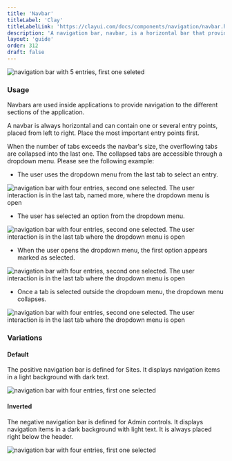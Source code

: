 ```yaml
---
title: 'Navbar'
titleLabel: 'Clay'
titleLabelLink: 'https://clayui.com/docs/components/navigation/navbar.html'
description: 'A navigation bar, navbar, is a horizontal bar that provides several access points to different parts of a system.'
layout: 'guide'
order: 312
draft: false
---
```


![navigation bar with 5 entries, first one seleted](/images/lexicon/Navbar.jpg)

### Usage

Navbars are used inside applications to provide navigation to the different sections of the application.

A navbar is always horizontal and can contain one or several entry points, placed from left to right. Place the most important entry points first.

When the number of tabs exceeds the navbar's size, the overflowing tabs are collapsed into the last one. The collapsed tabs are accessible through a dropdown menu. Please see the following example:

-   The user uses the dropdown menu from the last tab to select an entry.

![navigation bar with four entries, second one selected. The user interaction is in the last tab, named more, where the dropdown menu is open](/images/lexicon/NavbarSecondSelectedDropMenuOpen.jpg)

-   The user has selected an option from the dropdown menu.

![navigation bar with four entries, second one selected. The user interaction is in the last tab where the dropdown menu is open](/images/lexicon/NavbarLastSelected.jpg)

-   When the user opens the dropdown menu, the first option appears marked as selected.

![navigation bar with four entries, second one selected. The user interaction is in the last tab where the dropdown menu is open](/images/lexicon/NavbarLastSelectedDropMenuOpen.jpg)

-   Once a tab is selected outside the dropdown menu, the dropdown menu collapses.

![navigation bar with four entries, second one selected. The user interaction is in the last tab where the dropdown menu is open](/images/lexicon/NavbarDropdown.jpg)

### Variations

#### Default

The positive navigation bar is defined for Sites. It displays navigation items in a light background with dark text.

![navigation bar with four entries, first one selected](/images/lexicon/NavbarPositive.jpg)

#### Inverted

The negative navigation bar is defined for Admin controls. It displays navigation items in a dark background with light text. It is always placed right below the header.

![navigation bar with four entries, first one selected](/images/lexicon/Navbar.jpg)
